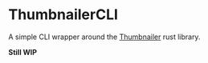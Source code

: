 # ThumbnailerCLI

A simple CLI wrapper around the [Thumbnailer](https://github.com/Thumbnailer/Thumbnailer) rust library.

**Still WIP**

